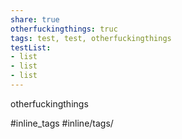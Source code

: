 ```yaml
---
share: true
otherfuckingthings: truc
tags: test, test, otherfuckingthings
testList:
- list
- list
- list
---
```


otherfuckingthings

#inline_tags
#inline/tags/

